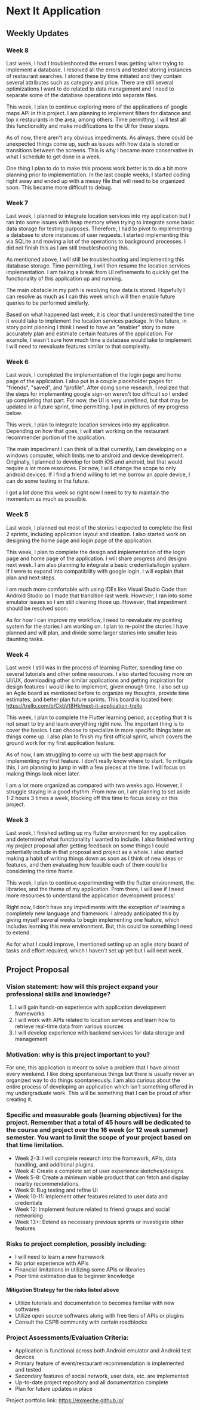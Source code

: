 # Next It Application

## Weekly Updates

### Week 8
Last week, I had I troubleshooted the errors I was getting when trying to implement a database. I resolved all the errors and tested storing instances of restaurant searches. I stored these by time initiated and they contain several attributes such as category and price. There are still several optimizations I want to do related to data management and I need to separate some of the database operations into separate files.

This week, I plan to continue exploring more of the applications of google maps API in this project. I am planning to implement filters for distance and top x restaurants in the area, among others. Time permitting, I will test all this functionality and make modifications to the UI for these steps.

As of now, there aren't any obvious impediments. As always, there could be unexpected things come up, such as issues with how data is stored or transitions between the screens. This is why I became more conservative in what I schedule to get done in a week.

One thing I plan to do to make this process work better is to do a bit more planning prior to implementation. In the last couple weeks, I started coding right away and ended up with a messy file that will need to be organized soon. This became more difficult to debug.

### Week 7
Last week, I planned to integrate location services into my application but I ran into some issues with heap memory when trying to integrate some basic data storage for testing purposes. Therefore, I had to pivot to implementing a database to store instances of user requests. I started implementing this via SQLite and moving a lot of the operations to background processes. I did not finish this as I am still troubleshooting this. 

As mentioned above, I will still be troubleshooting and implementing this database storage. Time permitting, I will then resume the location services implementation. I am taking a break from UI refinements to quickly get the functionality of this application up and running. 

The main obstacle in my path is resolving how data is stored. Hopefully I can resolve as much as I can this week which will then enable future queries to be performed similarly.

Based on what happened last week, it is clear that I underestimated the time it would take to implement the location services package. In the future, in story point planning I think I need to have an "enabler" story to more accurately plan and estimate certain features of the application. For example, I wasn't sure how much time a database would take to implement. I will need to reevaluate features similar to that complexity.

### Week 6
Last week, I completed the implementation of the login page and home page of the application. I also put in a couple placeholder pages for "friends", "saved", and "profile". After doing some research, I realized that the steps for implementing google sign-on weren't too difficult so I ended up completing that part. For now, the UI is very unrefined, but that may be updated in a future sprint, time permitting. I put in pictures of my progress below.

This week, I plan to integrate location services into my application. Depending on how that goes, I will start working on the restaurant recommender portion of the application.

The main impediment I can think of is that currently, I am developing on a windows computer, which limits me to android and device development. Originally, I planned to develop for both iOS and android, but that would require a lot more resources. For now, I will change the scope to only android devices. If I find a friend willing to let me borrow an apple device, I can do some testing in the future.

I got a lot done this week so right now I need to try to maintain the momentum as much as possible.

### Week 5
Last week, I planned out most of the stories I expected to complete the first 2 sprints, including application layout and ideation. I also started work on designing the home page and login page of the application.

This week, I plan to complete the design and implementation of the login page and home page of the application. I will share progress and designs next week. I am also planning to integrate a basic credentials/login system. If I were to expand into compatibility with google login, I will explain that plan and next steps.

I am much more comfortable with using IDEs like Visual Studio Code than Android Studio so I made that transition last week. However, I ran into some emulator issues so I am still cleaning those up. However, that impediment should be resolved soon.

As for how I can improve my workflow, I need to reevaluate my pointing system for the stories I am working on. I plan to re-point the stories I have planned and will plan, and divide some larger stories into smaller less daunting tasks.

### Week 4
Last week I still was in the process of learning Flutter, spending time on several tutorials and other online resources. I also started focusing more on UI/UX, downloading other similar applications and getting inspiration for design features I would like to implement, given enough time. I also set up an Agile board as mentioned before to organize my thoughts, provide time estimates, and better plan future sprints. This board is located here: https://trello.com/b/CkbVt8Hk/next-it-application-trello

This week, I plan to complete the Flutter learning period, accepting that it is not smart to try and learn everything right now. The important thing is to cover the basics. I can choose to specialize in more specific things later as things come up. I also plan to finish my first official sprint, which covers the ground work for my first application feature.

As of now, I am struggling to come up with the best approach for implementing my first feature. I don't really know where to start. To mitigate this, I am planning to jump in with a few pieces at the time. I will focus on making things look nicer later.

I am a lot more organized as compared with two weeks ago. However, I struggle staying in a good rhythm. From now on, I am planning to set aside 1-2 hours 3 times a week, blocking off this time to focus solely on this project.

### Week 3
Last week, I finished setting up my flutter environment for my application and determined what functionality I wanted to include. I also finished writing my project proposal after getting feedback on some things I could potentially include in that proposal and project as a whole. I also started making a habit of writing things down as soon as I think of new ideas or features, and then evaluating how feasible each of them could be considering the time frame.

This week, I plan to continue experimenting with the flutter environment, the libraries, and the theme of my application. From there, I will see if I need more resources to understand the application development process!

Right now, I don't have any impediments with the exception of learning a completely new language and framework. I already anticipated this by giving myself several weeks to begin implementing one feature, which includes learning this new environment. But, this could be something I need to extend.

As for what I could improve, I mentioned setting up an agile story board of tasks and effort required, which I haven't set up yet but I will next week. 

## Project Proposal

### Vision statement: how will this project expand your professional skills and knowledge?
1. I will gain hands-on experience with application development frameworks
2. I will work with APIs related to location services and learn how to retrieve real-time data from various sources
3. I will develop experience with backend services for data storage and management

### Motivation: why is this project important to you?
For one, this application is meant to solve a problem that I have almost every weekend. I like doing spontaneous things but there is usually never an organized way to do things spontaneously. I am also curious about the entire process of developing an application which isn't something offered in my undergraduate work. This will be something that I can be proud of after creating it.

### Specific and measurable goals (learning objectives) for the project. Remember that a total of 45 hours will be dedicated to the course and project over the 16 week (or 12 week summer) semester. You want to limit the scope of your project based on that time limitation.
- Week 2-3: I will complete research into the framework, APIs, data handling, and additional plugins.
- Week 4: Create a complete set of user experience sketches/designs
- Week 5-8: Create a minimum viable product that can fetch and display nearby recommendations.
- Week 9: Bug testing and refine UI
- Week 10-11: Implement other features related to user data and credentials
- Week 12: Implement feature related to friend groups and social networking
- Week 13+: Extend as necessary previous sprints or investigate other features

### Risks to project completion, possibly including:
- I will need to learn a new framework
- No prior experience with APIs
- Financial limitations in utilizing some APIs or libraries
- Poor time estimation due to beginner knowledge

#### Mitigation Strategy for the risks listed above
- Utilize tutorials and documentation to becomes familiar with new softwares
- Utilize open source softwares along with free tiers of APIs or plugins
- Consult the CSPB community with certain roadblocks

### Project Assessments/Evaluation Criteria:
- Application is functional across both Android emulator and Android test devices
- Primary feature of event/restaurant recommendation is implemented and tested
- Secondary features of social network, user data, etc. are implemented
- Up-to-date project repository and all documentation complete
- Plan for future updates in place

Project portfolio link: https://exmeche.github.io/
